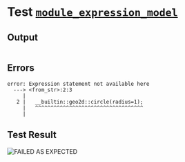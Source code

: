 # Test [`module_expression_model`](../doc/tests/statement_usage.md#L208)

## Output

```,plain
```

## Errors

```,plain
error: Expression statement not available here
  ---> <from_str>:2:3
     |
   2 |   __builtin::geo2d::circle(radius=1);
     |   ^^^^^^^^^^^^^^^^^^^^^^^^^^^^^^^^^^^
     |
```

## Test Result

![FAILED AS EXPECTED](../doc/tests/.test/module_expression_model.png)
